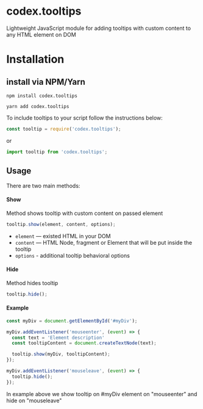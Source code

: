 # codex.tooltips

Lightweight JavaScript module for adding tooltips with custom content
to any HTML element on DOM

# Installation

## install via NPM/Yarn

```shell
npm install codex.tooltips
```

```shell
yarn add codex.tooltips
```

To include tooltips to your script follow the instructions below:

```js
const tooltip = require('codex.tooltips');
```

or 

```js
import tooltip from 'codex.tooltips';
```

## Usage

There are two main methods: 

#### Show

Method shows tooltip with custom content on passed element
 
```js
tooltip.show(element, content, options);
``` 

* `element` — existed HTML in your DOM
* `content` — HTML Node, fragment or Element that will be put inside the tooltip
* `options` - additional tooltip behavioral options

#### Hide

Method hides tooltip
```js
tooltip.hide();
```

#### Example

```js
const myDiv = document.getElementById('#myDiv');

myDiv.addEventListener('mouseenter', (event) => {
  const text = 'Element description'
  const tooltipContent = document.createTextNode(text);

  tooltip.show(myDiv, tooltipContent);
});

myDiv.addEventListener('mouseleave', (event) => {
  tooltip.hide();
});
```

In example above we show tooltip on #myDiv element on "mouseenter" and hide on "mouseleave"
